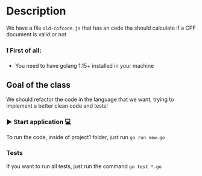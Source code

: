 # Description
We have a file `old-cpfcode.js` that has an code tha should calculate if a CPF document is valid or not

### ❗ First of all:
* You need to have golang 1.15+ installed in your machine
## Goal of the class
We should refactor the code in the language that we want, trying to implement a better clean code and tests!
### ▶️ Start application 💻 
To run the code, inside of project1 folder, just run `go run new.go`  
### Tests
If you want to run all tests, just run the command `go test *.go`